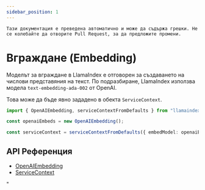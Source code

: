 ```yaml
---
sidebar_position: 1
---
```


`Тази документация е преведена автоматично и може да съдържа грешки. Не се колебайте да отворите Pull Request, за да предложите промени.`

# Вграждане (Embedding)

Моделът за вграждане в LlamaIndex е отговорен за създаването на числови представяния на текст. По подразбиране, LlamaIndex използва модела `text-embedding-ada-002` от OpenAI.

Това може да бъде явно зададено в обекта `ServiceContext`.

```typescript
import { OpenAIEmbedding, serviceContextFromDefaults } from "llamaindex";

const openaiEmbeds = new OpenAIEmbedding();

const serviceContext = serviceContextFromDefaults({ embedModel: openaiEmbeds });
```

## API Референция

- [OpenAIEmbedding](../../api/classes/OpenAIEmbedding.md)
- [ServiceContext](../../api/interfaces/ServiceContext.md)

"
